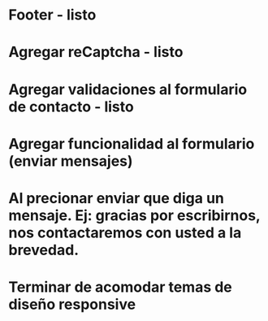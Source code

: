 # Footer - listo

# Agregar reCaptcha - listo

# Agregar validaciones al formulario de contacto - listo

# Agregar funcionalidad al formulario (enviar mensajes)

# Al precionar enviar que diga un mensaje. Ej: gracias por escribirnos, nos contactaremos con usted a la brevedad.

# Terminar de acomodar temas de diseño responsive
